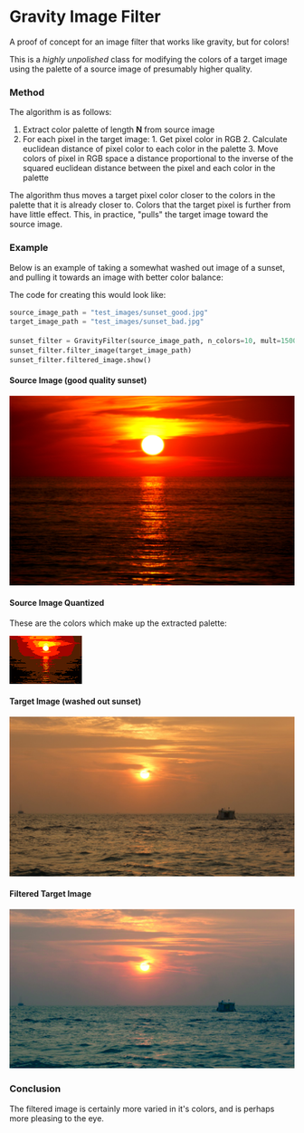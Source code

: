 # Gravity Image Filter

A proof of concept for an image filter that works like gravity, but for colors!

This is a *highly unpolished* class for modifying the colors of a target image using the palette of a source image of presumably higher quality.


### Method

The algorithm is as follows:

  1. Extract color palette of length **N** from source image
  2. For each pixel in the target image:
    1. Get pixel color in RGB
    2. Calculate euclidean distance of pixel color to each color in the palette
    3. Move colors of pixel in RGB space a distance proportional to the inverse of the squared euclidean distance between the pixel and each color in the palette

The algorithm thus moves a target pixel color closer to the colors in the palette that it is already closer to. Colors that the target pixel is further from have little effect. This, in practice, "pulls" the target image toward the source image.

### Example

Below is an example of taking a somewhat washed out image of a sunset, and pulling it towards an image with better color balance:

The code for creating this would look like:

``` python
source_image_path = "test_images/sunset_good.jpg"
target_image_path = "test_images/sunset_bad.jpg"

sunset_filter = GravityFilter(source_image_path, n_colors=10, mult=1500)
sunset_filter.filter_image(target_image_path)
sunset_filter.filtered_image.show()
```

#### Source Image (good quality sunset)

<img src="https://raw.githubusercontent.com/joelcarlson/GravityImageFilter/master/output/source.png" />


#### Source Image Quantized

These are the colors which make up the extracted palette:

<img src="https://raw.githubusercontent.com/joelcarlson/GravityImageFilter/master/output/quantized.png" />


#### Target Image (washed out sunset)

<img src="https://raw.githubusercontent.com/joelcarlson/GravityImageFilter/master/output/target.png" />

#### Filtered Target Image

<img src="https://raw.githubusercontent.com/joelcarlson/GravityImageFilter/master/output/target_filtered.png" />

### Conclusion

The filtered image is certainly more varied in it's colors, and is perhaps more pleasing to the eye. 
